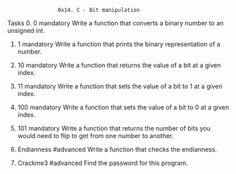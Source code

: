 					0x14. C - Bit manipulation

Tasks
0. 0
mandatory
Write a function that converts a binary number to an unsigned int.


1. 1
mandatory
Write a function that prints the binary representation of a number.


2. 10
mandatory
Write a function that returns the value of a bit at a given index.


3. 11
mandatory
Write a function that sets the value of a bit to 1 at a given index.


4. 100
mandatory
Write a function that sets the value of a bit to 0 at a given index.


5. 101
mandatory
Write a function that returns the number of bits you would need to flip to get from one number to another.

6. Endianness
#advanced
Write a function that checks the endianness.

7. Crackme3
#advanced
Find the password for this program.


